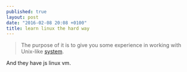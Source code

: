 ```yaml
---
published: true
layout: post
date: "2016-02-08 20:08 +0100"
title: learn linux the hard way
---
```

> The purpose of it is to give you some experience in working with Unix-like [system](https://nixsrv.com/llthw).

And they have js linux vm.
